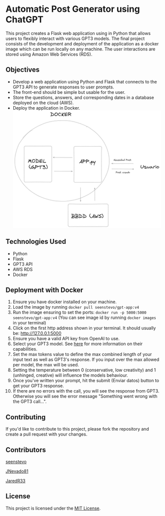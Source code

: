 # Automatic Post Generator using ChatGPT

This project creates a Flask web application using in Python that allows users to flexibly interact with various GPT3 models. The final project consists of the development and deployment of the application as a docker image which can be run locally on any machine. The user interactions are stored using Amazon Web Services (RDS).

## Objectives
* Develop a web application using Python and Flask that connects to the GPT3 API to generate responses to user prompts. 
* The front-end should be simple but usable for the user.
* Store the questions, answers, and corresponding dates in a database deployed on the cloud (AWS).
* Deploy the application in Docker.
![alt text](misc/img/arquitectura.JPG)

## Technologies Used
* Python
* Flask
* GPT3 API
* AWS RDS
* Docker

## Deployment with Docker
1. Ensure you have docker installed on your machine.
2. Load the image by running `docker pull seenstevo/gpt-app:v4`
3. Run the image ensuring to set the ports: `docker run -p 5000:5000 seenstevo/gpt-app:v4`
  (You can see image id by running `docker images` in your terminal)
4. Click on the first http address shown in your terminal. It should usually be: http://127.0.0.1:5000
5. Ensure you have a valid API key from OpenAI to use.
6. Select your GPT3 model. See [here](https://platform.openai.com/docs/models/gpt-3-5) for more information on their capabilities.
7. Set the max tokens value to define the max combined length of your input text as well as GPT3's response. If you input over the max allowed per model, the max will be used.
8. Setting the temperature between 0 (conservative, low creativity) and 1 (unhinged, creative) will influence the models behaviour.
9. Once you've written your prompt, hit the submit (Enviar datos) button to get your GPT3 response.
10. If there are no errors with the call, you will see the response from GPT3. Otherwise you will see the error message "Something went wrong with the GPT3 call...".

## Contributing
If you'd like to contribute to this project, please fork the repository and create a pull request with your changes.

## Contributors
[seenstevo](https://github.com/seenstevo)

[JNevado81](https://github.com/JNevado81)

[JaredR33](https://github.com/JaredR33)

## License
This project is licensed under the [MIT License](https://opensource.org/licenses/MIT).
